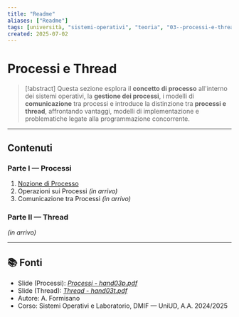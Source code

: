 ```yaml
---
title: "Readme"
aliases: ["Readme"]
tags: [università, "sistemi-operativi", "teoria", "03--processi-e-thread", "README"]
created: 2025-07-02
---
```


# Processi e Thread

>[!abstract]
>Questa sezione esplora il **concetto di processo** all'interno dei sistemi operativi, la **gestione dei processi**, i modelli di **comunicazione** tra processi e introduce la distinzione tra **processi e thread**, affrontando vantaggi, modelli di implementazione e problematiche legate alla programmazione concorrente.

---

## Contenuti

### Parte I — Processi

1. [Nozione di Processo](./processi/nozione/README.md)
2. Operazioni sui Processi *(in arrivo)*  
3. Comunicazione tra Processi *(in arrivo)*

### Parte II — Thread

*(in arrivo)*

---

## 📚 Fonti

- Slide (Processi): _[Processi - hand03p.pdf](https://elearning.uniud.it/moodle/pluginfile.php/849180/mod_page/content/103/hand03p.pdf)_
- Slide (Thread): _[Thread - hand03t.pdf](https://elearning.uniud.it/moodle/pluginfile.php/849180/mod_page/content/103/hand03t.pdf)_
- Autore: A. Formisano  
- Corso: Sistemi Operativi e Laboratorio, DMIF — UniUD, A.A. 2024/2025
